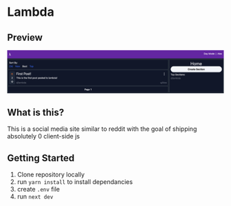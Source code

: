 # Lambda

## Preview

![Preview](https://github.com/lavalleeale/lambda/blob/master/preview.png?raw=true)

## What is this?

This is a social media site similar to reddit with the goal of shipping absolutely 0 client-side js

## Getting Started

1. Clone repository locally
2. run `yarn install` to install dependancies
3. create `.env` file 
4. run `next dev`

